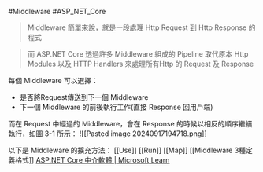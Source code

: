 #Middleware #ASP_NET_Core 
> Middleware 簡單來說，就是一段處理 Http Request 到 Http Response 的程式

> 而 ASP.NET Core 透過許多 Middleware 組成的 Pipeline 取代原本 Http Modules 以及 HTTP Handlers 來處理所有Http 的 Request 及 Response

每個 Middleware 可以選擇：
 - 是否將Request傳送到下一個 Middleware
 - 下一個 Middleware 的前後執行工作(直接 Response 回用戶端)

而在 Request 中經過的 Middleware，會在 Response 的時候以相反的順序繼續執行，如圖 3-1 所示：
![[Pasted image 20240917194718.png]]

以下是 Middleware 的擴充方法：
[[Use]]
[[Run]]
[[Map]]
[[Middleware 3種定義格式]]
[ASP.NET Core 中介軟體 | Microsoft Learn](https://learn.microsoft.com/zh-tw/aspnet/core/fundamentals/middleware/?view=aspnetcore-6.0#built-in-middleware-1)
